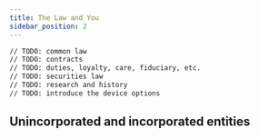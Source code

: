 ```yaml
---
title: The Law and You
sidebar_position: 2
---
```


```bash
// TODO: common law
// TODO: contracts
// TODO: duties, loyalty, care, fiduciary, etc.
// TODO: securities law
// TODO: research and history
// TODO: introduce the device options
```

## Unincorporated and incorporated entities
